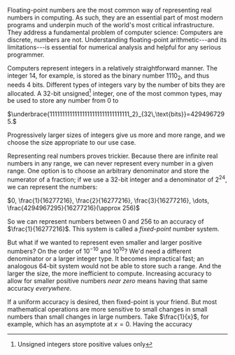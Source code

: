 Floating-point numbers are the most common way of representing real numbers in computing. As such, they are an essential part of most modern programs and underpin much of the world's most critical infrastructure. They address a fundamental problem of computer science: Computers are discrete, numbers are not. Understanding floating-point arithmetic---and its limitations---is essential for numerical analysis and helpful for any serious programmer.

Computers represent integers in a relatively straightforward manner. The integer $14$, for example, is stored as the binary number $1110_2$, and thus needs $4$ bits. Different types of integers vary by the number of bits they are allocated. A $32$-bit unsigned[^1] integer, one of the most common types, may be used to store any number from $0$ to

$\underbrace{11111111111111111111111111111111_2}_{32\,\text{bits}}=4294967295.$

Progressively larger sizes of integers give us more and more range, and we choose the size appropriate to our use case.

Representing real numbers proves trickier. Because there are infinite real numbers in any range, we can never represent every number in a given range. One option is to choose an arbitrary denominator and store the numerator of a fraction; if we use a $32$-bit integer and a denominator of $2^{24}$, we can represent the numbers:

$0, \frac{1}{16277216}, \frac{2}{16277216}, \frac{3}{16277216}, \dots, \frac{4294967295}{16277216}(\approx 256)$

So we can represent numbers between $0$ and $256$ to an accuracy of $\frac{1}{16277216}$. This system is called a *fixed-point* number system.

But what if we wanted to represent even smaller and larger positive numbers? On the order of $10^{-10}$ and $10^{10}$? We'd need a different denominator or a larger integer type. It becomes impractical fast; an analogous $64$-bit system would not be able to store such a range. And the larger the size, the more inefficient to compute. Increasing accuracy to allow for smaller positive numbers *near zero* means having that same accuracy *everywhere*.

If a uniform accuracy is desired, then fixed-point is your friend. But most mathematical operations are more sensitive to small changes in small numbers than small changes in large numbers. Take $\frac{1}{x}$, for example, which has an asymptote at $x=0$. Having the accuracy


[^1]: Unsigned integers store positive values only

<!--stackedit_data:
eyJoaXN0b3J5IjpbLTQ2ODU1MjI3MiwtMzA4MTg3MTY1LDY4Nj
Y5NTE5NF19
-->